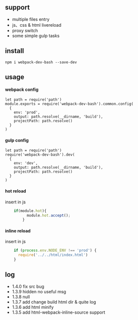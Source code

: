## support
  + multiple files entry
  + js、css & html livereload
  + proxy switch 
  + some simple gulp tasks 
## install
```script
npm i webpack-dev-bash --save-dev
```
## usage
#### webpack config
```script
let path = require('path')
module.exports = require('webpack-dev-bash').common.config(
  {
    env: 'prod',
    output: path.resolve(__dirname, 'build'),
    projectPath: path.resolve()
  }
)
```
#### gulp config
```script
let path = require('path')
require('webpack-dev-bash').dev(
  {
    env: 'dev',
    output: path.resolve(__dirname, 'build'),
    projectPath: path.resolve()
  }
)
```
#### hot reload
insert in js
```javascript
    if(module.hot){
          module.hot.accept();
        }
```
#### inline reload
insert in js
```javascript
    if (process.env.NODE_ENV !== 'prod') {
      require('../../html/index.html')
    }
```
## log
  + 1.4.0 fix src bug
  + 1.3.9 hidden no useful msg
  + 1.3.8 null
  + 1.3.7 add change build html dir & quite log
  + 1.3.6 add html minify
  + 1.3.5 add html-webpack-inline-source support
  